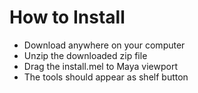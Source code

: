 # How to Install

* Download anywhere on your computer
* Unzip the downloaded zip file
* Drag the install.mel to Maya viewport
* The tools should appear as shelf button